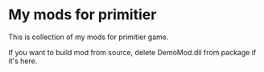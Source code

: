 # My mods for primitier
This is collection of my mods for primitier game.

If you want to build mod from source, delete DemoMod.dll from package if it's here.